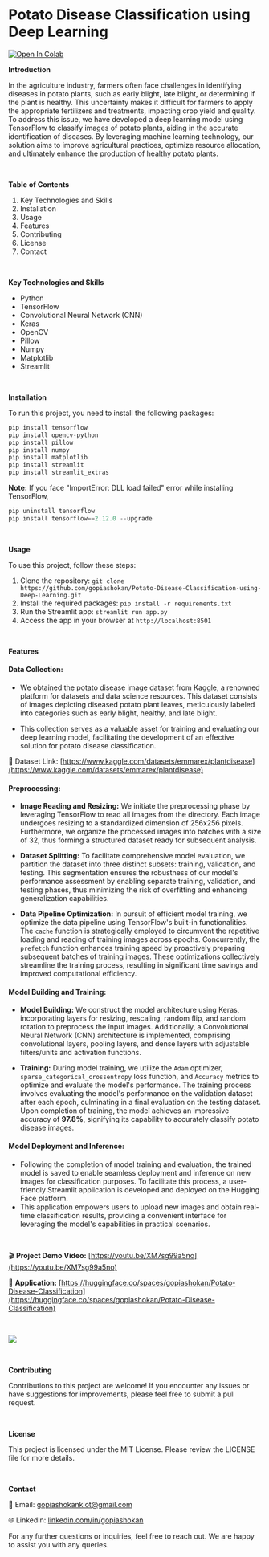 # Potato Disease Classification using Deep Learning

[![Open In Colab](https://colab.research.google.com/assets/colab-badge.svg)](https://colab.research.google.com/drive/11s-kBquKT-ZiZwVMxR3KxuMKoUf6-ynd?usp=sharing)

**Introduction**

In the agriculture industry, farmers often face challenges in identifying diseases in potato plants, such as early blight, late blight, or determining if the plant is healthy. This uncertainty makes it difficult for farmers to apply the appropriate fertilizers and treatments, impacting crop yield and quality. To address this issue, we have developed a deep learning model using TensorFlow to classify images of potato plants, aiding in the accurate identification of diseases. By leveraging machine learning technology, our solution aims to improve agricultural practices, optimize resource allocation, and ultimately enhance the production of healthy potato plants.

<br />

**Table of Contents**

1. Key Technologies and Skills
2. Installation
3. Usage
4. Features
5. Contributing
6. License
7. Contact

<br />

**Key Technologies and Skills**
- Python
- TensorFlow
- Convolutional Neural Network (CNN)
- Keras
- OpenCV
- Pillow
- Numpy
- Matplotlib
- Streamlit

<br />

**Installation**

To run this project, you need to install the following packages:

```python
pip install tensorflow
pip install opencv-python
pip install pillow
pip install numpy
pip install matplotlib
pip install streamlit
pip install streamlit_extras
```

**Note:** If you face "ImportError: DLL load failed" error while installing TensorFlow,
```python
pip uninstall tensorflow
pip install tensorflow==2.12.0 --upgrade
```

<br />

**Usage**

To use this project, follow these steps:

1. Clone the repository: ```git clone https://github.com/gopiashokan/Potato-Disease-Classification-using-Deep-Learning.git```
2. Install the required packages: ```pip install -r requirements.txt```
3. Run the Streamlit app: ```streamlit run app.py```
4. Access the app in your browser at ```http://localhost:8501```

<br />

**Features**

#### Data Collection:
   - We obtained the potato disease image dataset from Kaggle, a renowned platform for datasets and data science resources. This dataset consists of images depicting diseased potato plant leaves, meticulously labeled into categories such as early blight, healthy, and late blight.

   - This collection serves as a valuable asset for training and evaluating our deep learning model, facilitating the development of an effective solution for potato disease classification.

📙 Dataset Link: [https://www.kaggle.com/datasets/emmarex/plantdisease](https://www.kaggle.com/datasets/emmarex/plantdisease)


#### Preprocessing:

   - **Image Reading and Resizing:** We initiate the preprocessing phase by leveraging TensorFlow to read all images from the directory. Each image undergoes resizing to a standardized dimension of 256x256 pixels. Furthermore, we organize the processed images into batches with a size of 32, thus forming a structured dataset ready for subsequent analysis.

   - **Dataset Splitting:** To facilitate comprehensive model evaluation, we partition the dataset into three distinct subsets: training, validation, and testing. This segmentation ensures the robustness of our model's performance assessment by enabling separate training, validation, and testing phases, thus minimizing the risk of overfitting and enhancing generalization capabilities.

   - **Data Pipeline Optimization:** In pursuit of efficient model training, we optimize the data pipeline using TensorFlow's built-in functionalities. The `cache` function is strategically employed to circumvent the repetitive loading and reading of training images across epochs. Concurrently, the `prefetch` function enhances training speed by proactively preparing subsequent batches of training images. These optimizations collectively streamline the training process, resulting in significant time savings and improved computational efficiency.


#### Model Building and Training:

   - **Model Building:** We construct the model architecture using Keras, incorporating layers for resizing, rescaling, random flip, and random rotation to preprocess the input images. Additionally, a Convolutional Neural Network (CNN) architecture is implemented, comprising convolutional layers, pooling layers, and dense layers with adjustable filters/units and activation functions.

   - **Training:** During model training, we utilize the `Adam` optimizer, `sparse_categorical_crossentropy` loss function, and `Accuracy` metrics to optimize and evaluate the model's performance. The training process involves evaluating the model's performance on the validation dataset after each epoch, culminating in a final evaluation on the testing dataset. Upon completion of training, the model achieves an impressive accuracy of **97.8%**, signifying its capability to accurately classify potato disease images.


#### Model Deployment and Inference:
   - Following the completion of model training and evaluation, the trained model is saved to enable seamless deployment and inference on new images for classification purposes. To facilitate this process, a user-friendly Streamlit application is developed and deployed on the Hugging Face platform. 
   - This application empowers users to upload new images and obtain real-time classification results, providing a convenient interface for leveraging the model's capabilities in practical scenarios.

<br />

🎬 **Project Demo Video:** [https://youtu.be/XM7sg99a5no](https://youtu.be/XM7sg99a5no)

🚀 **Application:** [https://huggingface.co/spaces/gopiashokan/Potato-Disease-Classification](https://huggingface.co/spaces/gopiashokan/Potato-Disease-Classification)

<br />

![](https://github.com/gopiashokan/Potato-Disease-Classification-using-Deep-Learning/blob/main/image/Inference_image_output.JPG)

<br />

**Contributing**

Contributions to this project are welcome! If you encounter any issues or have suggestions for improvements, please feel free to submit a pull request.

<br />

**License**

This project is licensed under the MIT License. Please review the LICENSE file for more details.

<br />

**Contact**

📧 Email: gopiashokankiot@gmail.com 

🌐 LinkedIn: [linkedin.com/in/gopiashokan](https://www.linkedin.com/in/gopiashokan)

For any further questions or inquiries, feel free to reach out. We are happy to assist you with any queries.

